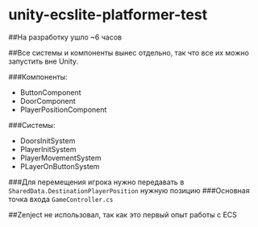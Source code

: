 # unity-ecslite-platformer-test

##На разработку ушло ~6 часов

##Все системы и компоненты вынес отдельно, так что все их можно запустить вне Unity.

###Компоненты:
- ButtonComponent
- DoorComponent
- PlayerPositionComponent

###Системы:
- DoorsInitSystem
- PlayerInitSystem
- PlayerMovementSystem
- PLayerOnButtonSystem

###Для перемещения игрока нужно передавать в `SharedData.DestinationPlayerPosition` нужную позицию
###Основная точка входа `GameController.cs`

##Zenject не использовал, так как это первый опыт работы с ECS